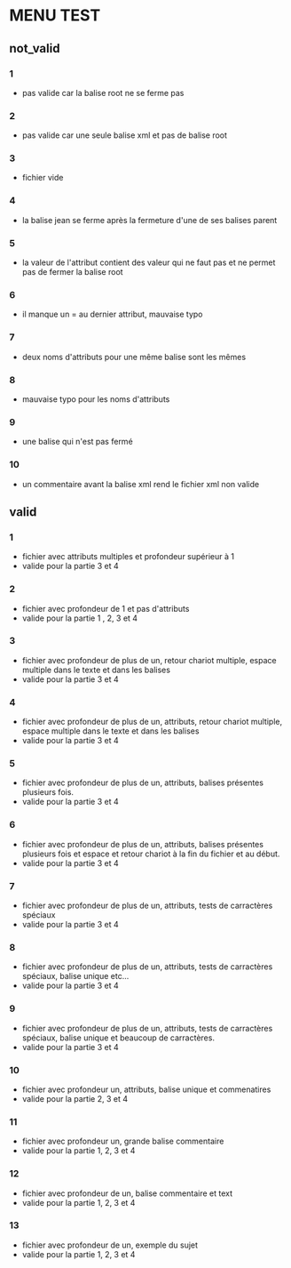 # MENU TEST

## not_valid

### **1**
- pas valide car la balise root ne se ferme pas

### **2**
- pas valide car une seule balise xml et pas de balise root

### **3**
- fichier vide

### **4**
- la balise jean se ferme après la fermeture d'une de ses balises parent

### **5**
- la valeur de l'attribut contient des valeur qui ne faut pas et ne permet pas de fermer la balise root

### **6**
- il manque un = au dernier attribut, mauvaise typo

### **7**
- deux noms d'attributs pour une même balise sont les mêmes

### **8**
- mauvaise typo pour les noms d'attributs

### **9**
- une balise qui n'est pas fermé

### **10**
- un commentaire avant la balise xml rend le fichier xml non valide


## valid

### **1**
- fichier avec attributs multiples et profondeur supérieur à 1
- valide pour la partie 3 et 4

### **2**
- fichier avec profondeur de 1 et pas d'attributs
- valide pour la partie 1 , 2, 3 et 4

### **3**
- fichier avec profondeur de plus de un, retour chariot multiple, espace multiple dans le texte et  dans les balises
- valide pour la partie 3 et 4

### **4**
- fichier avec profondeur de plus de un, attributs, retour chariot multiple, espace multiple dans le texte et  dans les balises
- valide pour la partie 3 et 4

### **5**
- fichier avec profondeur de plus de un, attributs, balises présentes plusieurs fois.
- valide pour la partie 3 et 4

### **6**
- fichier avec profondeur de plus de un, attributs, balises présentes plusieurs fois et espace et retour chariot à la fin du fichier et au début.
- valide pour la partie 3 et 4

### **7**
- fichier avec profondeur de plus de un, attributs, tests de carractères spéciaux
- valide pour la partie 3 et 4

### **8**
- fichier avec profondeur de plus de un, attributs, tests de carractères spéciaux, balise unique etc...
- valide pour la partie 3 et 4

### **9**
- fichier avec profondeur de plus de un, attributs, tests de carractères spéciaux, balise unique et beaucoup de carractères.
- valide pour la partie 3 et 4

### **10**
- fichier avec profondeur un, attributs, balise unique et commenatires
- valide pour la partie 2, 3 et 4

### **11**
- fichier avec profondeur un, grande balise commentaire
- valide pour la partie 1, 2, 3 et 4

### **12**
- fichier avec profondeur de un, balise commentaire et text
- valide pour la partie 1, 2, 3 et 4

### **13**
- fichier avec profondeur de un, exemple du sujet
- valide pour la partie 1, 2, 3 et 4